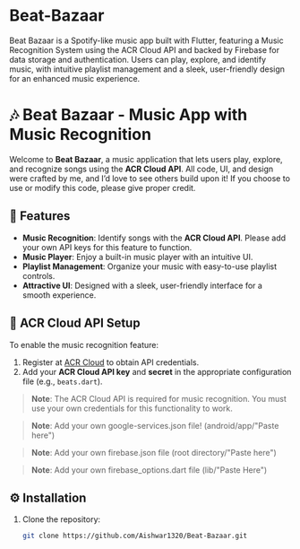 # Beat-Bazaar
Beat Bazaar is a Spotify-like music app built with Flutter, featuring a Music Recognition System using the ACR Cloud API and backed by Firebase for data storage and authentication. Users can play, explore, and identify music, with intuitive playlist management and a sleek, user-friendly design for an enhanced music experience.

# 🎶 Beat Bazaar - Music App with Music Recognition

Welcome to **Beat Bazaar**, a music application that lets users play, explore, and recognize songs using the **ACR Cloud API**. All code, UI, and design were crafted by me, and I’d love to see others build upon it! If you choose to use or modify this code, please give proper credit.

## 🚀 Features

- **Music Recognition**: Identify songs with the **ACR Cloud API**. Please add your own API keys for this feature to function.
- **Music Player**: Enjoy a built-in music player with an intuitive UI.
- **Playlist Management**: Organize your music with easy-to-use playlist controls.
- **Attractive UI**: Designed with a sleek, user-friendly interface for a smooth experience.

## 🔑 ACR Cloud API Setup

To enable the music recognition feature:
1. Register at [ACR Cloud](https://www.acrcloud.com/) to obtain API credentials.
2. Add your **ACR Cloud API key** and **secret** in the appropriate configuration file (e.g., `beats.dart`).

> **Note**: The ACR Cloud API is required for music recognition. You must use your own credentials for this functionality to work.

> **Note**: Add your own google-services.json file! (android/app/"Paste here")

> **Note**: Add your own firebase.json file (root directory/"Paste here")

> **Note**: Add your own firebase_options.dart file (lib/"Paste Here")

## ⚙️ Installation

1. Clone the repository:
   ```bash
   git clone https://github.com/Aishwar1320/Beat-Bazaar.git

